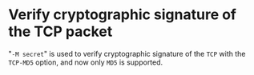# Verify cryptographic signature of the TCP packet

"`-M secret`" is used to verify cryptographic signature of the `TCP` with the `TCP-MD5` option, and now only `MD5` is supported.